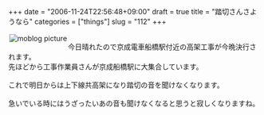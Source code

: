 +++
date = "2006-11-24T22:56:48+09:00"
draft = true
title = "踏切さんさようなら"
categories = ["things"]
slug = "112"
+++

<a href="https://keruru.net/images/4566fa1f804c7-img114a.jpg" rel="lightbox" ><img src="https://keruru.net/images/4566fa1f804c7-thumb_img114a.jpg" alt="moblog picture" title="moblogPicture" border="0" valign="top" align="left" vspace="2" hspace="2" /></a>
<!-- bodytext -->
<br />今日晴れたので京成電車船橋駅付近の高架工事が今晩決行されます。<br />先ほどから工事作業員さんが京成船橋駅に大集合しています。<br /><br />これで明日からは上下線共高架になり踏切の音を聞けなくなります。<br /><br />急いでいる時にはうざったいあの音も聞けなくなると思うと寂しくなりますね。<br /><br /><br />
<!-- bodytext end -->

